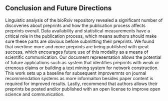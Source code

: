 ## Conclusion and Future Directions

Linguistic analysis of the bioRxiv repository revealed a significant number of discoveries about preprints and how the publication process affects preprints overall.
Data availability and statistical measurements have a critical role in the publication process, which means authors should make sure these parts are obvious before submitting their preprints.
We found that overtime more and more preprints are being published with great success, which encourages future use of this modality as a means of scientific communication.
Our document representation allows the potential of future applications such as system that identifies preprints with weak or errenous claims or building a text mining system for network construction.
This work sets up a baseline for subsequent improvemnts on journal recommendation systems as more informaiton besides paper content is required for improved results.
Lastly, recommend that authors allows their preprints be posted and/or published with an open license to improve open science and communication.

